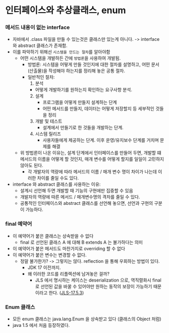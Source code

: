 # 인터페이스와 추상클래스, enum
### 메서드 내용이 없는 interface
- 자바에서 .class 파일을 만들 수 있는것은 클래스만 있는게 아니다. -> interface 와 abstract 클래스가 존재함.
- 이를 파악하기 위해선 `시스템을 만드는 절차`를 알아야함
  - 어떤 시스템을 개발하든 간에 `방법론`을 사용하여 개발됨.
    - 방법론: 시스템을 어떻게 만들 것인지에 대한 절차를 설명하고, 어떤 문서(산출물)을 작성해야 하는지를 정리해 놓은 공통 절차.
    - 일반적인 절차:
      1. 분석
        * 어떻게 개발하기를 원하는지 확인하는 요구사항 분석. 
      2. 설계
         * 프로그램을 어떻게 만들지 설계하는 단계
         * 어떤 메서드를 만들지, 데이터는 어떻게 저장할지 등 세부적인 것들을 정리
      3. 개발 및 테스트
         * 설계에서 만들기로 한 것들을 개발하는 단계.
      4. 시스템 릴리즈
         * 사용자들에게 제공하는 단계. 이후 운영/유지보수 단계를 거치며 문제를 해결 
  - 위 방법론이 나온 이유는, 설계 단계에서 인터페이스를 만들어 두면, 개발할 떄 메서드의 이름을 어떻게 할 것인지, 매개 변수를 어떻게 할지를 일일이 고민하지 않아도 된다.
    - 각 개발자의 역량에 따라 메서드의 이름 / 매개 변수 명이 차이가 나는데 이러한 차이를 줄일 수도 있다.
- interface 와 abstract 클래스를 사용하는 이유:
  - 설계시 선언해 두면 개발할 때 기능의 구현에만 집중할 수 있음
  - 개발자의 역량에 따른 메서드 / 매개변수명의 격차를 줄일 수 있다.
  - 공통적인 인터페이스와 abstract 클래스를 선언해 놓으면, 선언과 구현의 구분이 가능하다.

### final 예약어
- 이 예약어가 붙은 클래스는 상속받을 수 없다
  - final 로 선언된 클래스 A 에 대해 B extends A 는 불가하다는 의미
- 이 예약어가 붙은 메서드도 마찬가지로 overriding 할 수 없다
- 이 예약어가 붙은 변수는 변경할 수 없다.
  - 정말 불가한가? -> 그렇지는 않다. reflection 을 통해 우회하는 방법이 있다.
    - JDK 17 이전까지.
    - 왜 이러한 코드를 리플렉션에 남겨놓은 걸까?
      - JLS 에서 명시하는 케이스는 deserialization 으로, 역직렬화시 final로 선언된 값을 바꿀 수 있어야만 원하는 동작의 보장이 가능하기 때문이라고 한다. ([JLS-17.5.3](https://docs.oracle.com/javase/specs/jls/se17/html/jls-17.html#jls-17.5.3))

### Enum 클래스
- 모든 enum 클래스는 java.lang.Enum 을 상속받고 있다 (클래스의 Object 처럼) 
- java 1.5 에서 처음 등장하였다.
